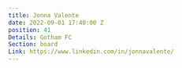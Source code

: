 ```yaml
---
title: Jonna Valente
date: 2022-09-01 17:40:00 Z
position: 41
Details: Gotham FC
Section: board
Link: https://www.linkedin.com/in/jonnavalente/
---
```



